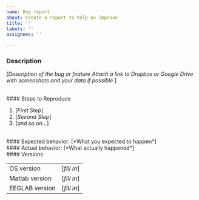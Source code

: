 ```yaml
---
name: Bug report
about: Create a report to help us improve
title: ''
labels: ''
assignees: ''

---
```


### Description

[*Description of the bug or feature
Attach a link to Dropbox or Google Drive with screenshots and your data if possible.*]

<br>
#### Steps to Reproduce

1. [*First Step*]
2. [*Second Step*]
3. [*and so on...*]


<br>
#### Expected behavior:
[*What you expected to happen*]


<br>
#### Actual behavior:
[*What actually happened*]


<br>
#### Versions

|   |   |
|----| ---- | 
| OS version     | [*fill in*] |
| Matlab version | [*fill in*] |
| EEGLAB version | [*fill in*] |

